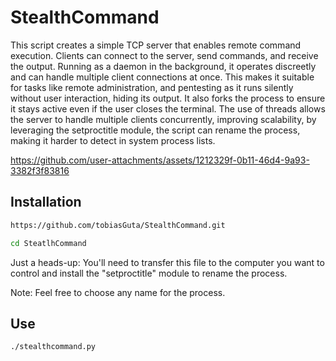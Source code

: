 # StealthCommand
This script creates a simple TCP server that enables remote command execution. Clients can connect to the server, send commands, and receive the output. Running as a daemon in the background, it operates discreetly and can handle multiple client connections at once. This makes it suitable for tasks like remote administration, and pentesting as it runs silently without user interaction, hiding its output. It also forks the process to ensure it stays active even if the user closes the terminal. The use of threads allows the server to handle multiple clients concurrently, improving scalability, by leveraging the setproctitle module, the script can rename the process, making it harder to detect in system process lists.


https://github.com/user-attachments/assets/1212329f-0b11-46d4-9a93-3382f3f83816

## Installation

```bash
https://github.com/tobiasGuta/StealthCommand.git
```

```bash
cd SteatlhCommand
```

Just a heads-up: You'll need to transfer this file to the computer you want to control and install the "setproctitle" module to rename the process.

Note: Feel free to choose any name for the process.

## Use

```bash
./stealthcommand.py
```
